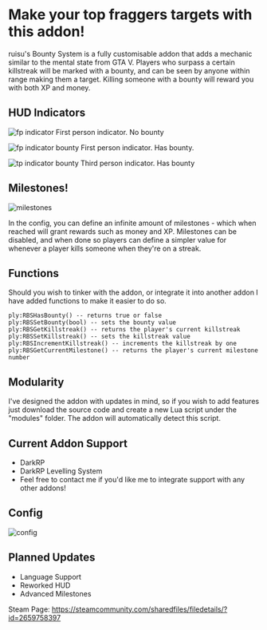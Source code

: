 # Make your top fraggers targets with this addon!
ruisu's Bounty System is a fully customisable addon that adds a mechanic similar to the mental state from GTA V. Players who surpass a certain killstreak will be marked with a bounty, and can be seen by anyone within range making them a target. Killing someone with a bounty will reward you with both XP and money.

## HUD Indicators
![fp indicator](https://i.imgur.com/07rYDNU.png)
First person indicator. No bounty

![fp indicator bounty](https://i.imgur.com/z90JVkz.png)
First person indicator. Has bounty.

![tp indicator bounty](https://i.imgur.com/sibUtOr.png)
Third person indicator. Has bounty

## Milestones!
![milestones](https://i.imgur.com/Zk7FY97.png)

In the config, you can define an infinite amount of milestones - which when reached will grant rewards such as money and XP. Milestones can be disabled, and when done so players can define a simpler value for whenever a player kills someone when they're on a streak.

## Functions
Should you wish to tinker with the addon, or integrate it into another addon I have added functions to make it easier to do so.
```
ply:RBSHasBounty() -- returns true or false
ply:RBSSetBounty(bool) -- sets the bounty value
ply:RBSGetKillstreak() -- returns the player's current killstreak
ply:RBSSetKillstreak() -- sets the killstreak value
ply:RBSIncrementKillstreak() -- increments the killstreak by one
ply:RBSGetCurrentMilestone() -- returns the player's current milestone number
```

## Modularity
I've designed the addon with updates in mind, so if you wish to add features just download the source code and create a new Lua script under the "modules" folder. The addon will automatically detect this script.

## Current Addon Support
- DarkRP
- DarkRP Levelling System
- Feel free to contact me if you'd like me to integrate support with any other addons!

## Config
![config](https://i.imgur.com/sEQ5Q6O.png)

## Planned Updates
- Language Support
- Reworked HUD
- Advanced Milestones

Steam Page: https://steamcommunity.com/sharedfiles/filedetails/?id=2659758397
